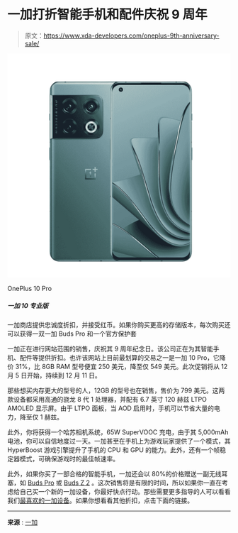 # 一加打折智能手机和配件庆祝 9 周年

> 原文：<https://www.xda-developers.com/oneplus-9th-anniversary-sale/>

 <picture>![The OnePlus Store is offering loyalty discounts and accepting RedCoins. If you buy the higher storage variant, you can also get a pair of OnePlus Buds Pro and an official case with every purchase](img/bd95b413582ce4d9ecab5aa8d083a1a3.png)</picture> 

OnePlus 10 Pro

##### 一加 10 专业版

一加商店提供忠诚度折扣，并接受红币。如果你购买更高的存储版本，每次购买还可以获得一双一加 Buds Pro 和一个官方保护套

一加正在进行网站范围的销售，庆祝其 9 周年纪念日。该公司正在为其智能手机、配件等提供折扣。也许该网站上目前最划算的交易之一是一加 10 Pro，它降价 31%，比 8GB RAM 型号便宜 250 美元，降至仅 549 美元。此次促销将从 12 月 5 日开始，持续到 12 月 11 日。

那些想买内存更大的型号的人，12GB 的型号也在销售，售价为 799 美元。这两款设备都采用高通的骁龙 8 代 1 处理器，并配有 6.7 英寸 120 赫兹 LTPO AMOLED 显示屏。由于 LTPO 面板，当 AOD 启用时，手机可以节省大量的电力，降至仅 1 赫兹。

此外，你将获得一个哈苏相机系统，65W SuperVOOC 充电，由于其 5,000mAh 电池，你可以自信地度过一天。一加甚至在手机上为游戏玩家提供了一个模式，其 HyperBoost 游戏引擎提升了手机的 CPU 和 GPU 的能力。此外，还有一个帧稳定器模式，可确保游戏时的最佳帧速率。

此外，如果你买了一部合格的智能手机，一加还会以 80%的价格赠送一副无线耳塞，如 [Buds Pro](https://www.xda-developers.com/samsung-galaxy-buds-pro-review/) 或 [Buds Z 2](https://www.xda-developers.com/oneplus-buds-z2-review/) 。这次销售将是有限的时间，所以如果你一直在考虑给自己买一个新的一加设备，你最好快点行动。那些需要更多指导的人可以看看我们[最喜欢的一加设备](https://www.xda-developers.com/best-oneplus-phones/)。如果你想看看其他折扣，点击下面的链接。

* * *

**来源** : [一加](https://onepluscom.pxf.io/c/2233363/916678/12532?subId1=UUxdaUeUpU1001037&subId2=exda&u=https%3A%2F%2Fwww.oneplus.com%2Fus&ourl=https%3A%2F%2Fwww.oneplus.com)